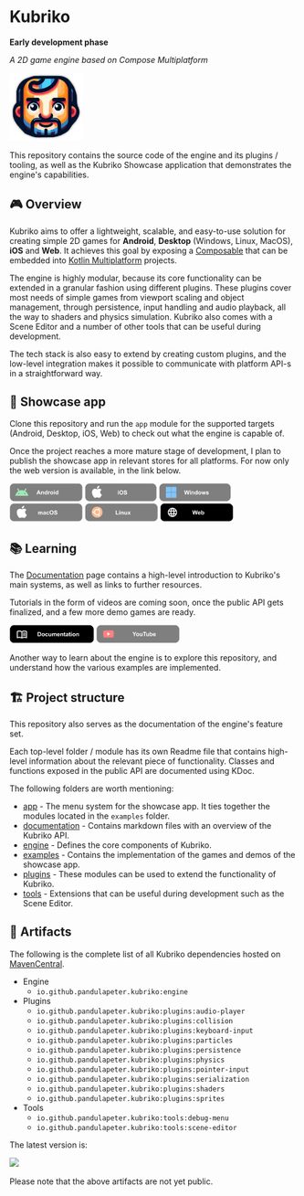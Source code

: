 # Kubriko
**Early development phase**

*A 2D game engine based on Compose Multiplatform*

<img src="documentation/images/logo.png" width="128px"  alt="Kubriko logo"/>

This repository contains the source code of the engine and its plugins / tooling, as well as the Kubriko Showcase application that demonstrates the engine's capabilities.

## 🎮 Overview
Kubriko aims to offer a lightweight, scalable, and easy-to-use solution for creating simple 2D games for **Android**, **Desktop** (Windows, Linux, MacOS), **iOS** and **Web**.
It achieves this goal by exposing a [Composable](https://www.jetbrains.com/compose-multiplatform/) that can be embedded into [Kotlin Multiplatform](https://kotlinlang.org/docs/multiplatform.html) projects.

The engine is highly modular, because its core functionality can be extended in a granular fashion using different plugins.
These plugins cover most needs of simple games from viewport scaling and object management, through persistence, input handling and audio playback, all the way to shaders and physics simulation.
Kubriko also comes with a Scene Editor and a number of other tools that can be useful during development.

The tech stack is also easy to extend by creating custom plugins, and the low-level integration makes it possible to communicate with platform API-s in a straightforward way.

## 🎨 Showcase app
Clone this repository and run the `app` module for the supported targets (Android, Desktop, iOS, Web) to check out what the engine is capable of.

Once the project reaches a more mature stage of development, I plan to publish the showcase app in relevant stores for all platforms.
For now only the web version is available, in the link below.

[<img src="documentation/images/badge_android_coming_soon.png" alt="Download for Android" height="32px" />](#)
[<img src="documentation/images/badge_ios_coming_soon.png" alt="Download for iOS" height="32px" />](#)
[<img src="documentation/images/badge_windows_coming_soon.png" alt="Download for Windows" height="32px" />](#)
[<img src="documentation/images/badge_macos_coming_soon.png" alt="Download for macOS" height="32px" />](#)
[<img src="documentation/images/badge_linux_coming_soon.png" alt="Download for Linux" height="32px" />](#)
[<img src="documentation/images/badge_web.png" alt="Download for Web" height="32px" />](https://pandulapeter.github.io/kubriko/)

## 📚 Learning
The [Documentation](https://github.com/pandulapeter/kubriko/tree/main/documentation) page contains a high-level introduction to Kubriko's main systems, as well as links to further resources.

Tutorials in the form of videos are coming soon, once the public API gets finalized, and a few more demo games are ready.

[<img src="documentation/images/badge_documentation.png" alt="Documentation" height="32px" />](https://github.com/pandulapeter/kubriko/blob/main/documentation/README.md)
[<img src="documentation/images/badge_youtube_coming_soon.png" alt="YouTube" height="32px" />](#)

Another way to learn about the engine is to explore this repository, and understand how the various examples are implemented.

## 🏗️ Project structure
This repository also serves as the documentation of the engine's feature set.

Each top-level folder / module has its own Readme file that contains high-level information about the relevant piece of functionality.
Classes and functions exposed in the public API are documented using KDoc.

The following folders are worth mentioning:
- [app](https://github.com/pandulapeter/kubriko/tree/main/app) - The menu system for the showcase app. It ties together the modules located in the `examples` folder.
- [documentation](https://github.com/pandulapeter/kubriko/tree/main/documentation) - Contains markdown files with an overview of the Kubriko API.
- [engine](https://github.com/pandulapeter/kubriko/tree/main/engine) - Defines the core components of Kubriko.
- [examples](https://github.com/pandulapeter/kubriko/tree/main/examples) - Contains the implementation of the games and demos of the showcase app.
- [plugins](https://github.com/pandulapeter/kubriko/tree/main/plugins) - These modules can be used to extend the functionality of Kubriko.
- [tools](https://github.com/pandulapeter/kubriko/tree/main/tools) - Extensions that can be useful during development such as the Scene Editor.

## 📜 Artifacts
The following is the complete list of all Kubriko dependencies hosted on [MavenCentral](https://repo1.maven.org/maven2/io/github/pandulapeter/kubriko/).

- Engine
    - `io.github.pandulapeter.kubriko:engine`
- Plugins
    - `io.github.pandulapeter.kubriko:plugins:audio-player`
    - `io.github.pandulapeter.kubriko:plugins:collision`
    - `io.github.pandulapeter.kubriko:plugins:keyboard-input`
    - `io.github.pandulapeter.kubriko:plugins:particles`
    - `io.github.pandulapeter.kubriko:plugins:persistence`
    - `io.github.pandulapeter.kubriko:plugins:physics`
    - `io.github.pandulapeter.kubriko:plugins:pointer-input`
    - `io.github.pandulapeter.kubriko:plugins:serialization`
    - `io.github.pandulapeter.kubriko:plugins:shaders`
    - `io.github.pandulapeter.kubriko:plugins:sprites`
- Tools
    - `io.github.pandulapeter.kubriko:tools:debug-menu`
    - `io.github.pandulapeter.kubriko:tools:scene-editor`

The latest version is:

[![](https://maven-badges.herokuapp.com/maven-central/io.github.pandulapeter.kubriko/engine/badge.svg?style=flat)](https://repo1.maven.org/maven2/io/github/pandulapeter/kubriko/)

Please note that the above artifacts are not yet public.